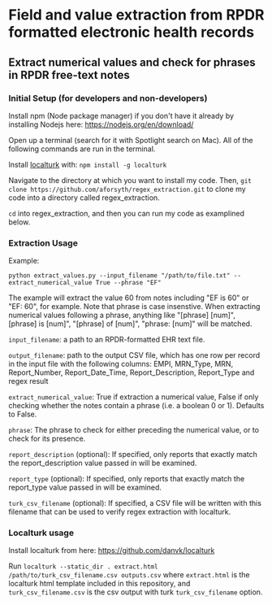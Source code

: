 # Field and value extraction from RPDR formatted electronic health records

## Extract numerical values and check for phrases in RPDR free-text notes

### Initial Setup (for developers and non-developers)

Install npm (Node package manager) if you don't have it already by installing Nodejs here: https://nodejs.org/en/download/

Open up a terminal (search for it with Spotlight search on Mac). All of the following commands are run in the terminal.

Install [localturk](https://github.com/danvk/localturk) with: `npm install -g localturk`

Navigate to the directory at which you want to install my code. Then, `git clone https://github.com/aforsyth/regex_extraction.git` to clone my code into a directory called regex_extraction.

`cd` into regex_extraction, and then you can run my code as examplined below.

### Extraction Usage

Example:

`python extract_values.py --input_filename "/path/to/file.txt" --extract_numerical_value True --phrase "EF"`

The example will extract the value 60 from notes including "EF is 60" or "EF: 60", for example. Note that phrase is case insenstive. When extracting numerical values following a phrase, anything like "[phrase] [num]", [phrase] is [num]", "[phrase] of [num]", "phrase: [num]" will be matched.

`input_filename`: a path to an RPDR-formatted EHR text file.

`output_filename`: path to the output CSV file, which has one row per record in the input file with the following columns: EMPI, MRN_Type, MRN, Report_Number, Report_Date_Time, Report_Description, Report_Type and regex result

`extract_numerical_value`: True if extraction a numerical value, False if only checking whether the notes contain a phrase (i.e. a boolean 0 or 1). Defaults to False.

`phrase`: The phrase to check for either preceding the numerical value, or to check for its presence.

`report_description` (optional): If specified, only reports that exactly match the report_description value passed in will be examined.

`report_type` (optional): If specified, only reports that exactly match the report_type value passed in will be examined.

`turk_csv_filename` (optional): If specified, a CSV file will be written with
this filename that can be used to verify regex extraction with localturk.

### Localturk usage

Install localturk from here: https://github.com/danvk/localturk

Run `localturk --static_dir . extract.html /path/to/turk_csv_filename.csv outputs.csv` where `extract.html` is the localturk html template included in this repository, and `turk_csv_filename.csv` is the csv output with turk `turk_csv_filename` option.
